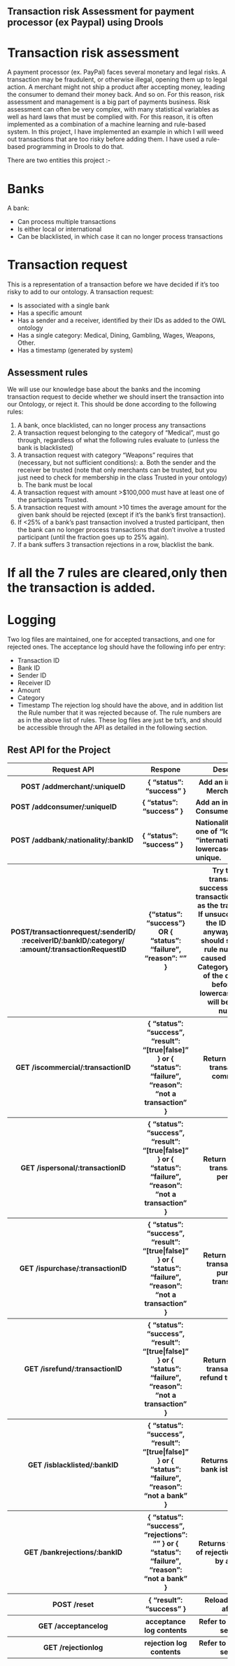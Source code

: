 
## Transaction risk Assessment for payment processor (ex Paypal)  using Drools

# Transaction risk assessment
A payment processor (ex. PayPal) faces several monetary and legal risks. A transaction may be
fraudulent, or otherwise illegal, opening them up to legal action. A merchant might not ship a
product after accepting money, leading the consumer to demand their money back. And so on.
For this reason, risk assessment and management is a big part of payments business.
Risk assessment can often be very complex, with many statistical variables as well as hard laws
that must be complied with. For this reason, it is often implemented as a combination of a
machine learning and rule-based system. In this project, I have implemented an example in
which I will weed out transactions that are too risky before adding them. I have used a rule-based 
programming in Drools to do that.

There are two entities this project :- 
# Banks
A bank:
- Can process multiple transactions
- Is either local or international
- Can be blacklisted, in which case it can no longer process transactions

# Transaction request
This is a representation of a transaction before we have decided if it’s too risky to add to our
ontology.
A transaction request:
- Is associated with a single bank
- Has a specific amount
- Has a sender and a receiver, identified by their IDs as added to the OWL ontology
- Has a single category: Medical, Dining, Gambling, Wages, Weapons, Other.
- Has a timestamp (generated by system)

## Assessment rules
We will use our knowledge base about the banks and the incoming transaction request to
decide whether we should insert the transaction into our Ontology, or reject it. This should be
done according to the following rules:
1. A bank, once blacklisted, can no longer process any transactions
2. A transaction request belonging to the category of “Medical”, must go through,
regardless of what the following rules evaluate to (unless the bank is blacklisted)
3. A transaction request with category “Weapons” requires that (necessary, but not
sufficient conditions):
a. Both the sender and the receiver be trusted (note that only merchants can be
trusted, but you just need to check for membership in the class Trusted in your
ontology)
b. The bank must be local
4. A transaction request with amount >$100,000 must have at least one of the participants
Trusted.
5. A transaction request with amount >10 times the average amount for the given bank
should be rejected (except if it’s the bank’s first transaction).
6. If <25% of a bank’s past transaction involved a trusted participant, then the bank can no
longer process transactions that don’t involve a trusted participant (until the fraction goes
up to 25% again).
7. If a bank suffers 3 transaction rejections in a row, blacklist the bank.

# If all the 7 rules are cleared,only then the transaction is added.


# Logging
Two log files are maintained, one for accepted transactions, and one for rejected ones.
The acceptance log should have the following info per entry:
- Transaction ID
- Bank ID
- Sender ID
- Receiver ID
- Amount
- Category
- Timestamp
The rejection log should have the above, and in addition list the Rule number that it was
rejected because of. The rule numbers are as in the above list of rules. 
These log files are just be txt’s, and should be accessible through the API as detailed in the
following section.


## Rest API for the Project

<table class="tg">
   <tr>
    <th class="tg-yw4l"><b> Request API </b></th>
    <th class="tg-yw4l"><b> Respone </b></th>
    <th class="tg-yw4l"><b> Description </b></th>
  </tr>
  <tr>
    <th class="tg-yw4l"><b> POST /addmerchant/:uniqueID </b></th>
    <th class="tg-yw4l"><b> { “status”: “success” } </b></th>
    <th class="tg-yw4l"><b> Add an individual to Merchant class </b></th>
  </tr>
  <tr>
    <td class="tg-yw4l"><b> POST /addconsumer/:uniqueID </b></td>
    <td class="tg-yw4l"><b> { “status”: “success” } </b></td>
    <td class="tg-yw4l"><b> Add an individual to Consumer class </b></td>
  </tr>
  <tr>
    <td class="tg-yw4l"><b> POST /addbank/:nationality/:bankID </b></td>
    <td class="tg-yw4l"><b> { “status”: “success” } </b></td>
    <td class="tg-yw4l"><b> Nationality will be one of “local” or “international”, in lowercase. ID will be unique. </b></td>
  </tr>
   <tr>
    <th class="tg-yw4l"><b>POST/transactionrequest/:senderID/
      :receiverID/:bankID/:category/
      :amount/:transactionRequestID
      </b></th>
    <th class="tg-yw4l"><b>
      {“status”: “success”} OR
    {
       “status”: “failure”,
        “reason”:
        “<ruleNumber>”
     }
</b></th>
    <th class="tg-yw4l"><b>Try to add a transaction. If
successful, use the
transactionRequestID as the
transactionID. If unsuccessful, use
the ID in the log anyway. A failure
should specify the rule number that
caused the failure.
Category will be one of the ones
listed before, in all lowercase.
Amount will be a whole number.</b></th>
  </tr>
   <tr>
    <th class="tg-yw4l"><b>GET /iscommercial/:transactionID</b></th>
    <th class="tg-yw4l"><b>{
“status”: “success”,
“result”: “[true|false]”
}
or
{
“status”: “failure”,
“reason”: “not a
transaction”
}
</b></th>
    <th class="tg-yw4l"><b>Return whether a transaction is
commercial.
</b></th>
  </tr>
   <tr>
    <th class="tg-yw4l"><b>GET /ispersonal/:transactionID </b></th>
    <th class="tg-yw4l"><b>{ 
      “status”: “success”, 
      “result”: “[true|false]”
    } or
      {
“status”: “failure”,
“reason”: “not a
transaction”
}
</b></th>
    <th class="tg-yw4l"><b>Return whether a transaction is personal.</b></th>
  </tr>
   <tr>
    <th class="tg-yw4l"><b>GET /ispurchase/:transactionID</b></th>
    <th class="tg-yw4l"><b> {
                              “status”: “success”,
                              “result”: “[true|false]”
                             }
                              or
                             {
                              “status”: “failure”,
                              “reason”: “not a
                               transaction”
                              }</b></th>
    <th class="tg-yw4l"><b>Return whether a transaction is a purchase transaction.</b></th>
  </tr>
   <tr>
    <th class="tg-yw4l"><b>GET /isrefund/:transactionID</b></th>
    <th class="tg-yw4l"><b>{
                              “status”: “success”,
                              “result”: “[true|false]”
                           }
                           or
                           {
                              “status”: “failure”,
                              “reason”: “not a
                              transaction”
                            }</b></th>
    <th class="tg-yw4l"><b>Return whether a transaction is a refund transaction.</b></th>
  </tr>
   <tr>
    <th class="tg-yw4l"><b>GET /isblacklisted/:bankID</b></th>
    <th class="tg-yw4l"><b>{
                            “status”: “success”,
                             “result”: “[true|false]”
                            }
                             or
                             {
                              “status”: “failure”,
                              “reason”: “not a
                              bank”
                              }
</b></th>
   <th class="tg-yw4l"><b>Returns whether a bank isblacklisted.</b></th>
  </tr>
   <tr>
    <th class="tg-yw4l"><b>GET /bankrejections/:bankID </b></th>
    <th class="tg-yw4l"><b>{
                  “status”: “success”,
                  “rejections”:
                  “<number of rejections>”
                  }
                  or
                  {
                  “status”: “failure”,
                  “reason”: “not a bank”
                  }
                  </b></th>
    <th class="tg-yw4l"><b>Returns the number of rejections suffered by a bank.</b></th>
  </tr>
   <tr>
    <th class="tg-yw4l"><b>POST /reset</b></th>
    <th class="tg-yw4l"><b>{ “result”: “success” }</b></th>
    <th class="tg-yw4l"><b>Reload and start afresh</b></th>
  </tr>
   <tr>
    <th class="tg-yw4l"><b>GET /acceptancelog</b></th>
    <th class="tg-yw4l"><b> acceptance log contents </b></th>
    <th class="tg-yw4l"><b>Refer to the logging section</b></th>
  </tr>
   <tr>
    <th class="tg-yw4l"><b>GET /rejectionlog</b></th>
    <th class="tg-yw4l"><b> rejection log contents </b></th>
    <th class="tg-yw4l"><b>Refer to the logging section</b></th>
  </tr>
</table>

